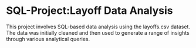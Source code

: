 # SQL-Project:Layoff Data Analysis
This project involves SQL-based data analysis using the layoffs.csv dataset. The data was initially cleaned and then used to generate a range of insights through various analytical queries.
